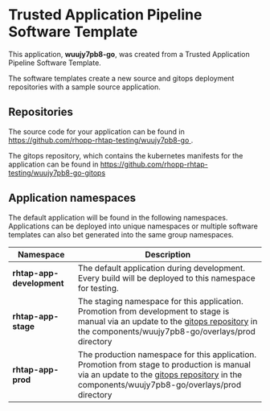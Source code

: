 # Trusted Application Pipeline Software Template

This application, **wuujy7pb8-go**, was created from a Trusted Application Pipeline Software Template.

The software templates create a new source and gitops deployment repositories with a sample source application. 

## Repositories

The source code for your application can be found in [https://github.com/rhopp-rhtap-testing/wuujy7pb8-go ](https://github.com/rhopp-rhtap-testing/wuujy7pb8-go ).
 
The gitops repository, which contains the kubernetes manifests for the application can be found in 
[https://github.com/rhopp-rhtap-testing/wuujy7pb8-go-gitops ](https://github.com/rhopp-rhtap-testing/wuujy7pb8-go-gitops ) 

## Application namespaces 

The default application will be found in the following namespaces. Applications can be deployed into unique namespaces or multiple software templates can also bet generated into the same group namespaces.  

|  Namespace   |  Description   |  
| -------- | -------- |   
| **rhtap-app-development** | The default application during development. Every build will be deployed to this namespace for testing. | 
| **rhtap-app-stage** | The staging namespace for this application. Promotion from development to stage is manual via an update to the [gitops repository](https://github.com/rhopp-rhtap-testing/wuujy7pb8-go-gitops ) in the components/wuujy7pb8-go/overlays/prod directory |  
| **rhtap-app-prod** | The production namespace for this application. Promotion from stage to production is manual via an update to the [gitops repository](https://github.com/rhopp-rhtap-testing/wuujy7pb8-go-gitops ) in the components/wuujy7pb8-go/overlays/prod directory | 
